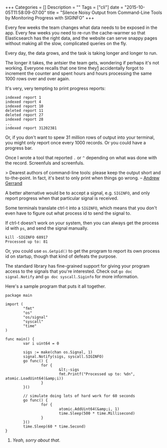 +++
Categories = []
Description = ""
Tags = ["cli"]
date = "2015-10-05T11:58:09-07:00"
title = "Silence Noisy Output from Command-Line Tools by Monitoring Progress with SIGINFO"
+++

Every few weeks the team changes what data needs to be exposed in the app. Every few weeks you need to re-run the cache-warmer so that Elasticsearch has the right data, and the website can serve snappy pages without making all the slow, complicated queries on the fly.

Every day, the data grows, and the task is taking longer and longer to run.

The longer it takes, the antsier the team gets, wondering if perhaps it's not working. Everyone recalls that one time they[1] accidentally forgot to increment the counter and spent hours and hours processing the same 1000 rows over and over again.

It's very, very tempting to print progress reports:

    indexed report 1
    indexed report 4
    indexed report 10
    deleted report 11
    deleted report 27
    indexed report 28
    ...
    indexed report 31202381

Or, if you don't want to spew 31 million rows of output into your terminal, you might only report once every 1000 records. Or you could have a progress bar.

Once I wrote a tool that reported `.` or `^` depending on what was done with the record. Screenfuls and screenfuls.

&gt; Dearest authors of command-line tools: please keep the output short and to-the-point. In fact, it's best to only print when things go wrong. – [Andrew Gerrand][1]

A better alternative would be to accept a signal, e.g. `SIGINFO`, and only report progress when that particular signal is received.

Some terminals translate ctrl-t into a `SIGINFO`, which means that you don't even have to figure out what process id to send the signal to.

If ctrl-t doesn't work on your system, then you can always get the process id with `ps`, and send the signal manually.

    kill -SIGINFO 68917
    Processed up to: 81

Or, you could use `os.Getpid()` to get the program to report its own process id on startup, though that kind of defeats the purpose.

The standard library has fine-grained support for giving your program access to the signals that you're interested. Check out `go doc signal.Notify` and `go doc syscall.Siginfo` for more information.

Here's a sample program that puts it all together.

    package main

    import (
            "fmt"
            "os"
            "os/signal"
            "syscall"
            "time"
    )

    func main() {
            var i uint64 = 0

            sigs := make(chan os.Signal, 1)
            signal.Notify(sigs, syscall.SIGINFO)
            go func() {
                    for {
                            &lt;-sigs
                            fmt.Printf("Processed up to: %dn", atomic.LoadUint64(&amp;i))
                    }
            }()

            // simulate doing lots of hard work for 60 seconds
            go func() {
                    for {
                            atomic.AddUint64(&amp;i, 1)
                            time.Sleep(500 * time.Millisecond)
                    }
            }()
            time.Sleep(60 * time.Second)
    }

1) _Yeah, sorry about that._

[1]: https://twitter.com/enneff/status/537572707731128320
